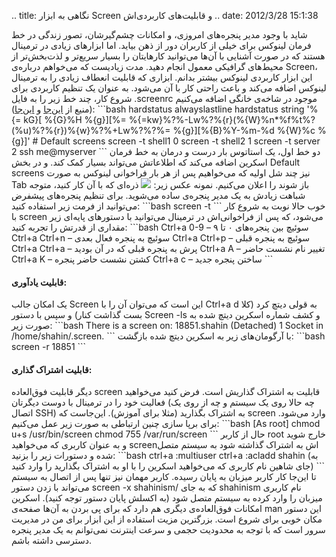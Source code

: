 .. title: نگاهی به ابزار Screen و قابلیت‌های کاربردی‌اش .. date:
2012/3/28 15:1:38

شاید با وجود مدیر پنجره‌های امروزی‌، و امکانات چشم‌گیرشان‌، تصور زندگی
در خط فرمان لینوکس برای خیلی از کاربران دور از ذهن بیاید‌. اما ابزار‌های
زیادی در ترمینال هستند که در صورت آشنایی با آن‌ها می‌توانید کار‌هایتان
را بسیار سریع‌تر و لذت‌بخش‌تر از محیط‌های گرافیکی معمول انجام دهید‌. مدت
زیادیست که می‌خواهم درباره‌ی Screen‌، این ابزار کاربردی لینوکس بیشتر
بدانم‌. ابزاری که قابلیت انعطاف زیادی را به ترمینال لینوکس اضافه می‌کند
و باعث راحتی کار با آن می‌شود‌. به عنوان یک تنظیم کاربردی برای شروع
کار‌، چند خط زیر را به فایل ‎.screenrc موجود در شاخه‌ی خانگی اضافه
می‌کنیم (‌منیع از
[این‌جا](http://magazine.redhat.com/2007/09/27/a-guide-to-gnu-screen/ "gnu screen on redhat magazine")
و [این‌جا](http://compsoc.tardis.ed.ac.uk/wiki/Screen_Guide)):
\`\`\`bash hardstatus alwayslastline hardstatus string '%{= kG}[ %{G}%H
%{g}][%= %{=kw}%?%-Lw%?%{r}(%{W}%n\*%f%t%?(%u)%?%{r})%{w}%?%+Lw%?%?%=
%{g}][%{B}%Y-%m-%d %{W}%c %{g}]' \# Default screens screen -t shell1 0
screen -t shell2 1 screen -t server 2 ssh me@myserver \`\`\` دو خط اول‌،
یک استاتوس بار درست و درمان به خط فرمان اسکرین اضافه می‌کند که اطلاعاتش
می‌تواند بسیار کمک کند‌. و در بخش Default screens نیز چند شل اولیه که
می‌خواهیم پس از هر بار فراخوانی لینوکس به صورت Tab باز شوند را اعلان
می‌کنیم. نمونه عکس زیر:
![](http://dl.dropbox.com/u/25017694/Blog-photos/screen.png) ذره‌ای که
با آن کار کنید‌، متوجه شباهت زیادش به یک مدیر پنجره‌ی ساده می‌شوید‌.
برای تنظیم پنجره‌های پیشفرض می‌توانید از فرمت زیر استفاده کنید‌:
\`\`\`bash screen -t \`\`\` خوب حالا نوبت به شروع کار با screen می‌شود‌،
که پس از فراخوانی‌اش در ترمینال می‌توانید با دستور‌های پایه‌ای زیر
مقداری از قدرتش را تجربه کنید: \`\`\`bash Ctrl+a 0-9 – سوئیچ بین
پنجره‌های ۰ تا ۹ Ctrl+a Ctrl+n – سوئیچ به پنجره فعال بعدی Ctrl+a Ctrl+p
– سوئیچ به پنجره قبلی Ctrl+a Ctrl+a – پرش به پنجره قبلی که در آن بودید
Ctrl+a A – تغییر نام نشست حاضر Ctrl+a K – کشتن نشست حاضر پنجره Ctrl+a c
– ساختن پنجره جدید \`\`\`

#### قابلیت یاد‌آوری:

یک امکان جالب Screen این است که می‌توان آن را با Ctrl+a d به قولی دیتچ
کرد (‌کلا بست گذاشت کنار) و سپس با دستور Screen -ls و کشف شماره اسکرین
دیتچ شده به صورت زیر: \`\`\`bash There is a screen on: 18851.shahin
(Detached) 1 Socket in /home/shahin/.screen. \`\`\` با آرگومان‌های زیر
به اسکرین دیتچ شده بازگشت: \`\`\`bash screen -r 18851 \`\`\`

#### قابلیت اشتراک گذاری:

دیگر قابلیت فوق‌العاده screen قابلیت به اشتراک گذاریش است‌. فرض کنید
می‌خواهید فعالیت خود را در ترمینال با دوست دیگرتان (‌چه حالا روی یک
سیستم و چه از روی یک اتصال SSH) به اشتراک بگذارید‌ (‌مثلا برای آموزش).
این‌جاست که screen وارد می‌شود. برای برپا سازی چنین ارتباطی به صورت زیر
عمل می‌کنیم‌: \`\`\`bash [As root] chmod u+s /usr/bin/screen chmod 755
/var/run/screen \`\`\` حال از کاربر root خارج شوید و به عنوان کاربری که
می‌خواهید screenاش به اشتراک گذاشته شود به سیستم متصل شده و دستورات زیر
را بزنید‌: \`\`\`bash ctrl+a :multiuser ctrl+a :acladd shahin (به جای
شاهین نام کاربری که می‌خواهید اسکرین را با او به اشتراک بگذارید را وارد
کنید‌) \`\`\` تا این‌جا کار کاربر میزبان به پایان رسیده‌. کاربر مهمان
نیز تنها پس از اتصال به سیستم می‌تواند با زدن دستور screen -x
shahinism/‎ که به جای shahinism نام کاربری میزبان را وارد کرده به سیستم
متصل شود (‌به اکسلش پایان دستور توجه کنید‌). اسکرین امکانات فوق‌العاده‌ی
دیگری هم دارد که برای پی بردن به آن‌ها صفحه‌ی man این دستور مکان خوبی
برای شروع است‌. بزرگترین مزیت استفاده از این ابزار برای من در مدیریت
سرور است که با توجه به محدودیت حجمی و سرعت اینترنت نمی‌توانم به یک مدیر
پنجره دسترسی داشته باشم.
